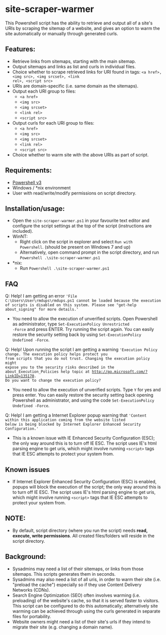 # site-scraper-warmer
This Powershell script has the ability to retrieve and output all of a site's URIs by scraping the sitemap of a website,  and gives an option to warm the site automatically or manually through generated curls.

## Features:
- Retrieve links from sitemaps, starting with the main sitemap.
- Output sitemaps and links as list and curls in individual files.
- Choice whether to scrape retrieved links for URI found in tags: <code>&lt;a href&gt;, &lt;img src&gt;, &lt;img srcset&gt;, &lt;link rel&gt;, &lt;script src&gt;</code>
- URIs are domain-specific (i.e. same domain as the sitemaps).
- Output each URI group to files:
  - <code>&lt;a href&gt;</code>
  - <code>&lt;img src&gt;</code>
  - <code>&lt;img srcset&gt;</code>
  - <code>&lt;link rel&gt;</code>
  - <code>&lt;script src&gt;</code>
- Output curls for each URI group to files:
  - <code>&lt;a href&gt;</code>
  - <code>&lt;img src&gt;</code>
  - <code>&lt;img srcset&gt;</code>
  - <code>&lt;link rel&gt;</code>
  - <code>&lt;script src&gt;</code>
- Choice whether to warm site with the above URIs as part of script.

## Requirements:
- <a href="https://github.com/PowerShell/PowerShell#get-powershell" target="_blank">Powershell v3</a>
- Windows / *nix environment
- User with read/write/modify permissions on script directory.

## Installation/usage:
- Open the <code>site-scraper-warmer.ps1</code> in your favourite text editor and configure the script settings at the top of the script (instructions are included).
- WinNT:
  - Right click on the script in explorer and select <code>Run with Powershell</code>. (should be present on Windows 7 and up)
  - Alternatively, open command prompt in the script directory, and run <code>Powershell .\site-scraper-warmer.ps1</code>
- *nix:
  - Run <code>Powershell .\site-scraper-warmer.ps1</code>
  
## FAQ
Q: Help! I am getting an error <code>'File C:\Users\User\rmdups\rmdups.ps1 cannot be loaded because the execution of scripts is disabled on this system. Please see "get-help about_signing" for more details.'</code>
- You need to allow the execution of unverified scripts. Open Powershell as administrator, type <code>Set-ExecutionPolicy Unrestricted -Force</code> and press ENTER. Try running the script again. You can easily restore the security setting back by using <code>Set-ExecutionPolicy Undefined -Force</code>.

Q: Help! Upon running the script I am getting a warning <code>'Execution Policy change. The execution policy helps protect you from scripts that you do not trust. Changing the execution policy might expose you to the security risks described in the about_Execution_Policies help topic at http://go.microsoft.com/?LinkID=135170. Do you want to change the execution policy?</code>
- You need to allow the execution of unverified scripts. Type <code>Y</code> for yes and press enter. You can easily restore the security setting back opening Powershell as administrator, and using the code <code>Set-ExecutionPolicy Undefined -Force</code>.

Q: Help! I am getting a Internet Explorer popup warning that <code>'Content within this application coming from the website listed below is being blocked by Internet Explorer Enhanced Security Configuration.'</code>
- This is a known issue with IE Enhanced Security Configuration (ESC); the only way around this is to turn off IE ESC. The script uses IE's html parsing engine to get uris, which might involve running <code>&lt;script&gt;</code> tags that IE ESC attempts to protect your system from. 

## Known issues
- If Internet Explorer Enhanced Security Configuration (ESC) is enabled, popups will block the execution of the script; the only way around this is to turn off IE ESC. The script uses IE's html parsing engine to get uris, which might involve running <code>&lt;script&gt;</code> tags that IE ESC attempts to protect your system from. 

## NOTE:
- By default, script directory (where you run the script) needs <b>read, execute, write permissions</b>. All created files/folders will reside in the script directory.

## Background: 
- Sysadmins may need a list of their sitemaps, or links from those sitemaps. This scripts generates them in seconds.
- Sysadmins may also need a list of all uris, in order to warm their site (i.e. "preload the cache") especially so if they use Content Delivery Networks (CDNs).
- Search Engine Optimization (SEO) often involves warming (i.e. preloading) of the website's cache, so that it is served faster to visitors. This script can be configured to do this automatically; alternatively site warming can be achieved through using the curls generated in separate files for portability.
- Website owners might need a list of their site's urls if they intend to migrate their site (e.g. changing a domain name).

